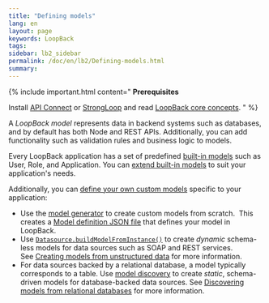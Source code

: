 ```yaml
---
title: "Defining models"
lang: en
layout: page
keywords: LoopBack
tags:
sidebar: lb2_sidebar
permalink: /doc/en/lb2/Defining-models.html
summary:
---
```


{% include important.html content="
**Prerequisites**

Install [API Connect](https://developer.ibm.com/apiconnect/) or [StrongLoop](https://docs.strongloop.com/display/SL/Installing-StrongLoop) and read [LoopBack core concepts](/doc/en/lb/LoopBack-core-concepts.html).
" %}

A _LoopBack model_ represents data in backend systems such as databases, and by default has both Node and REST APIs.
Additionally, you can add functionality such as validation rules and business logic to models.

Every LoopBack application has a set of predefined [built-in models](/doc/{{page.lang}}/lb2/Using-built-in-models.html) such as User, Role, and Application.
You can [extend built-in models](/doc/{{page.lang}}/lb2/Extending-built-in-models.html) to suit your application's needs.  

Additionally, you can [define your own custom models](/doc/{{page.lang}}/lb2/Creating-models.html) specific to your application: 

* Use the [model generator](/doc/{{page.lang}}/lb2/Model-generator.html) to create custom models from scratch. 
  This creates a [Model definition JSON file](/doc/{{page.lang}}/lb2/Model-definition-JSON-file.html) that defines your model in LoopBack.
* Use [`Datasource.buildModelFromInstance()`](http://apidocs.strongloop.com/loopback-datasource-juggler/#datasource-prototype-buildmodelfrominstance)
  to create _dynamic_ schema-less models for data sources such as SOAP and REST services.
  See [Creating models from unstructured data](/doc/{{page.lang}}/lb2/Creating-models-from-unstructured-data.html) for more information.
* For data sources backed by a relational database, a model typically corresponds to a table.
  Use [model discovery](/doc/{{page.lang}}/lb2/Discovering-models-from-relational-databases.html) to create _static_, schema-driven models for database-backed data sources.
  See [Discovering models from relational databases](/doc/{{page.lang}}/lb2/Discovering-models-from-relational-databases.html) for more information.
